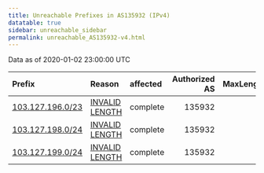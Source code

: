 ```yaml
---
title: Unreachable Prefixes in AS135932 (IPv4)
datatable: true
sidebar: unreachable_sidebar
permalink: unreachable_AS135932-v4.html
---
```


Data as of 2020-01-02 23:00:00 UTC


<div class="datatable-begin"></div>

| Prefix                                                     | Reason                                                                                                      | affected   |   Authorized AS |   MaxLength | Anchor                                       |   unreachable /24s |
|:-----------------------------------------------------------|:------------------------------------------------------------------------------------------------------------|:-----------|----------------:|------------:|:---------------------------------------------|-------------------:|
| [103.127.196.0/23](https://stat.ripe.net/103.127.196.0/23) | [INVALID LENGTH](https://rpki-validator.ripe.net/announcement-preview?asn=AS135932&prefix=103.127.196.0/23) | complete   |          135932 |          22 | [APNIC](unreachable_APNIC_RPKI_Root-v4.html) |                  2 |
| [103.127.198.0/24](https://stat.ripe.net/103.127.198.0/24) | [INVALID LENGTH](https://rpki-validator.ripe.net/announcement-preview?asn=AS135932&prefix=103.127.198.0/24) | complete   |          135932 |          22 | [APNIC](unreachable_APNIC_RPKI_Root-v4.html) |                  1 |
| [103.127.199.0/24](https://stat.ripe.net/103.127.199.0/24) | [INVALID LENGTH](https://rpki-validator.ripe.net/announcement-preview?asn=AS135932&prefix=103.127.199.0/24) | complete   |          135932 |          22 | [APNIC](unreachable_APNIC_RPKI_Root-v4.html) |                  1 |

<div class="datatable-end"></div>